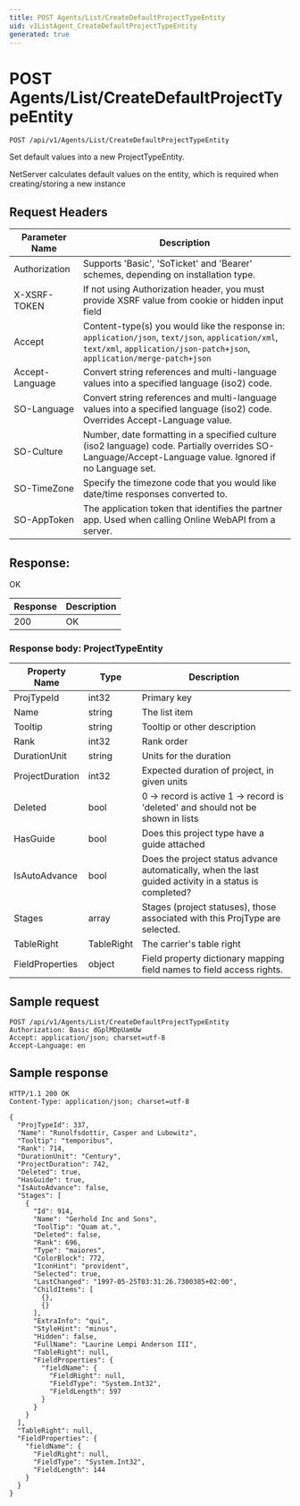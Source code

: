 ```yaml
---
title: POST Agents/List/CreateDefaultProjectTypeEntity
uid: v1ListAgent_CreateDefaultProjectTypeEntity
generated: true
---
```


# POST Agents/List/CreateDefaultProjectTypeEntity

```http
POST /api/v1/Agents/List/CreateDefaultProjectTypeEntity
```

Set default values into a new ProjectTypeEntity.


NetServer calculates default values on the entity, which is required when creating/storing a new instance







## Request Headers

| Parameter Name | Description |
|----------------|-------------|
| Authorization  | Supports 'Basic', 'SoTicket' and 'Bearer' schemes, depending on installation type. |
| X-XSRF-TOKEN   | If not using Authorization header, you must provide XSRF value from cookie or hidden input field |
| Accept         | Content-type(s) you would like the response in: `application/json`, `text/json`, `application/xml`, `text/xml`, `application/json-patch+json`, `application/merge-patch+json` |
| Accept-Language | Convert string references and multi-language values into a specified language (iso2) code. |
| SO-Language | Convert string references and multi-language values into a specified language (iso2) code. Overrides Accept-Language value. |
| SO-Culture | Number, date formatting in a specified culture (iso2 language) code. Partially overrides SO-Language/Accept-Language value. Ignored if no Language set. |
| SO-TimeZone | Specify the timezone code that you would like date/time responses converted to. |
| SO-AppToken | The application token that identifies the partner app. Used when calling Online WebAPI from a server. |


## Response:

OK

| Response | Description |
|----------------|-------------|
| 200 | OK |

### Response body: ProjectTypeEntity

| Property Name | Type |  Description |
|----------------|------|--------------|
| ProjTypeId | int32 | Primary key |
| Name | string | The list item |
| Tooltip | string | Tooltip or other description |
| Rank | int32 | Rank order |
| DurationUnit | string | Units for the duration |
| ProjectDuration | int32 | Expected duration of project, in given units |
| Deleted | bool | 0 -&gt; record is active 1 -&gt; record is 'deleted' and should not be shown in lists |
| HasGuide | bool | Does this project type have a guide attached |
| IsAutoAdvance | bool | Does the project status advance automatically, when the last guided activity in a status is completed? |
| Stages | array | Stages (project statuses), those associated with this ProjType are selected. |
| TableRight | TableRight | The carrier's table right |
| FieldProperties | object | Field property dictionary mapping field names to field access rights. |

## Sample request

```http!
POST /api/v1/Agents/List/CreateDefaultProjectTypeEntity
Authorization: Basic dGplMDpUamUw
Accept: application/json; charset=utf-8
Accept-Language: en
```

## Sample response

```http_
HTTP/1.1 200 OK
Content-Type: application/json; charset=utf-8

{
  "ProjTypeId": 337,
  "Name": "Runolfsdottir, Casper and Lubowitz",
  "Tooltip": "temporibus",
  "Rank": 714,
  "DurationUnit": "Century",
  "ProjectDuration": 742,
  "Deleted": true,
  "HasGuide": true,
  "IsAutoAdvance": false,
  "Stages": [
    {
      "Id": 914,
      "Name": "Gerhold Inc and Sons",
      "ToolTip": "Quam at.",
      "Deleted": false,
      "Rank": 696,
      "Type": "maiores",
      "ColorBlock": 772,
      "IconHint": "provident",
      "Selected": true,
      "LastChanged": "1997-05-25T03:31:26.7300385+02:00",
      "ChildItems": [
        {},
        {}
      ],
      "ExtraInfo": "qui",
      "StyleHint": "minus",
      "Hidden": false,
      "FullName": "Laurine Lempi Anderson III",
      "TableRight": null,
      "FieldProperties": {
        "fieldName": {
          "FieldRight": null,
          "FieldType": "System.Int32",
          "FieldLength": 597
        }
      }
    }
  ],
  "TableRight": null,
  "FieldProperties": {
    "fieldName": {
      "FieldRight": null,
      "FieldType": "System.Int32",
      "FieldLength": 144
    }
  }
}
```